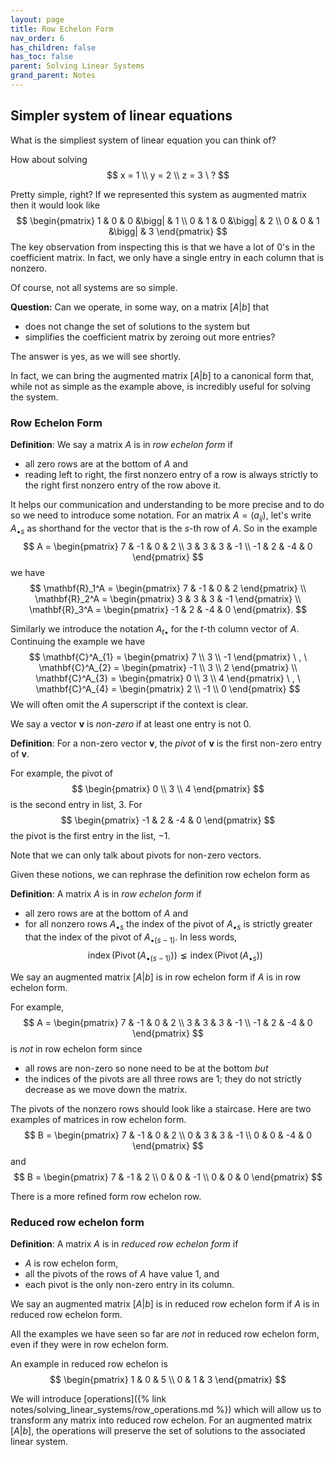 ```yaml
---
layout: page
title: Row Echelon Form
nav_order: 6
has_children: false
has_toc: false
parent: Solving Linear Systems
grand_parent: Notes
---
```


## Simpler system of linear equations

What is the simpliest system of linear equation you can think of?

How about solving 
$$
    x = 1 \\
    y = 2 \\
    z = 3 \ ?
$$

Pretty simple, right? If we represented this system as augmented 
matrix then it would look like 
$$
    \begin{pmatrix} 
        1 & 0 & 0 &\bigg| & 1 \\
        0 & 1 & 0 &\bigg| & 2 \\
        0 & 0 & 1 &\bigg| & 3
    \end{pmatrix}
$$
The key observation from inspecting this is that we have a lot of 
$0$'s in the coefficient matrix. In fact, we only have a single 
entry in each column that is nonzero. 

Of course, not all systems are so simple.

**Question:** Can we operate, in some way, on a matrix $[A|b]$ that 
- does not change the set of solutions to the system but
- simplifies the coefficient matrix by zeroing out more entries?

The answer is yes, as we will see shortly. 

In fact, we can bring the augmented matrix 
$[A|b]$ to a canonical form that, while not as simple as the example 
above, is incredibly useful for solving the system. 

### Row Echelon Form

**Definition**: We say a matrix $A$ is in _row echelon form_ if 
- all zero rows are at the bottom of $A$ and 
- reading left to right, the first nonzero entry of a row is always 
strictly to the right first nonzero entry of the row above it. 

It helps our communication and understanding to be more precise 
and to do so we need 
to introduce some notation. For an matrix $A = (a_{ij})$, let's 
write $A_{\bullet s}$ as shorthand for the vector that is the 
$s$-th row of $A$. So in the example
$$
    A = 
    \begin{pmatrix}
        7 & -1 & 0 & 2 \\
        3 & 3 & 3 & -1 \\
        -1 & 2 & -4 & 0 
    \end{pmatrix}
$$
we have 
$$
   \mathbf{R}_1^A = \begin{pmatrix} 7 & -1 & 0 & 2 \end{pmatrix} \\
   \mathbf{R}_2^A = \begin{pmatrix} 3 & 3 & 3 & -1 \end{pmatrix} \\
    \mathbf{R}_3^A = \begin{pmatrix} -1 & 2 & -4 & 0 \end{pmatrix}.
$$

Similarly we introduce the notation $A_{t \bullet}$ for the 
$t$-th column vector of $A$. Continuing the example we have 
$$
    \mathbf{C}^A_{1} = \begin{pmatrix} 7 \\ 3 \\ -1 \end{pmatrix} \ , \
    \mathbf{C}^A_{2} = \begin{pmatrix} -1 \\ 3 \\ 2 \end{pmatrix} \\
    \mathbf{C}^A_{3} = \begin{pmatrix} 0 \\ 3 \\ 4 \end{pmatrix} \ , \
    \mathbf{C}^A_{4} = \begin{pmatrix} 2 \\ -1 \\ 0 \end{pmatrix} 
$$
We will often omit the $A$ superscript if the context is clear. 

We say a vector $\mathbf{v}$ is _non-zero_ if at least one entry 
is not $0$. 

**Definition**: For a non-zero vector $\mathbf{v}$, the _pivot_ of
$\mathbf{v}$ is the first non-zero entry of $\mathbf{v}$. 

For example, the pivot of 
$$
    \begin{pmatrix} 0 \\ 3 \\ 4 \end{pmatrix}
$$
is the second entry in list, $3$. For 
$$
    \begin{pmatrix} -1 & 2 & -4 & 0 \end{pmatrix}
$$
the pivot is the first entry in the list, $-1$. 

Note that we can only talk about pivots for non-zero vectors. 

Given these notions, we can rephrase the definition row echelon form 
as 

**Definition**: A matrix $A$ is in _row echelon form_ if 
- all zero rows are at the bottom of $A$ and 
- for all nonzero rows $A_{\bullet s}$ the index of the pivot of 
$A_{\bullet s}$ is strictly greater that the index of the pivot of 
$A_{\bullet (s-1)}$. In less words, 
$$
    \operatorname{index} (\operatorname{Pivot}(A_{\bullet (s-1)})) \lneq 
    \operatorname{index} (\operatorname{Pivot}(A_{\bullet s}))
$$

We say an augmented matrix $[A|b]$ is in row echelon form if $A$ is in 
row echelon form. 

For example, 
$$
    A = 
    \begin{pmatrix}
        7 & -1 & 0 & 2 \\
        3 & 3 & 3 & -1 \\
        -1 & 2 & -4 & 0 
    \end{pmatrix}
$$
is _not_ in row echelon form since 
- all rows are non-zero so none need to be at the bottom _but_ 
- the indices of the pivots are all three rows are $1$; they 
do not strictly decrease as we move down the matrix. 

The pivots of the nonzero rows should look like a staircase. Here are two 
examples of matrices in row echelon form. 
$$
    B = 
    \begin{pmatrix}
        7 & -1 & 0 & 2 \\
        0 & 3 & 3 & -1 \\
        0 & 0 & -4 & 0 
    \end{pmatrix}
$$
and 
$$
    B = 
    \begin{pmatrix}
        7 & -1 & 2 \\
        0 & 0 & -1 \\
        0 & 0 & 0 
    \end{pmatrix}
$$

There is a more refined form row echelon row. 

### Reduced row echelon form 

**Definition**: A matrix $A$ is in _reduced row echelon form_ if 
- $A$ is row echelon form,
- all the pivots of the rows of $A$ have value $1$, and 
- each pivot is the only non-zero entry in its column. 

We say an augmented matrix $[A|b]$ is in reduced row echelon form if $A$ is in 
reduced row echelon form. 

All the examples we have seen so far are _not_ in reduced row echelon 
form, even if they were in row echelon form. 

An example in reduced row echelon is 
$$
    \begin{pmatrix}
        1 & 0 & 5 \\
        0 & 1 & 3 
    \end{pmatrix}
$$

We will introduce [operations]({% link notes/solving_linear_systems/row_operations.md %}) 
which will allow us to transform any matrix into reduced row echelon. For 
an augmented matrix $[A|b]$, the operations will preserve the set of solutions to 
the associated linear system. 
